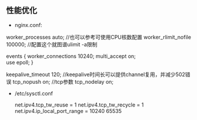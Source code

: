 ## 性能优化
+ nginx.conf:

worker_processes auto;    		//也可以参考可使用CPU核数配置
worker_rlimit_nofile 100000;	//配置这个就图谱ulimit -a限制

events {
    worker_connections  10240;
    multi_accept on;  
    use epoll; 
}

keepalive_timeout 120;  		//keepalive时间长可以提供channel复用，并减少502错误
tcp_nopush on;  				//tcp参数
tcp_nodelay on;  


+ /etc/sysctl.conf
	
	net.ipv4.tcp_tw_reuse = 1
	net.ipv4.tcp_tw_recycle = 1
	net.ipv4.ip_local_port_range = 10240 65535
